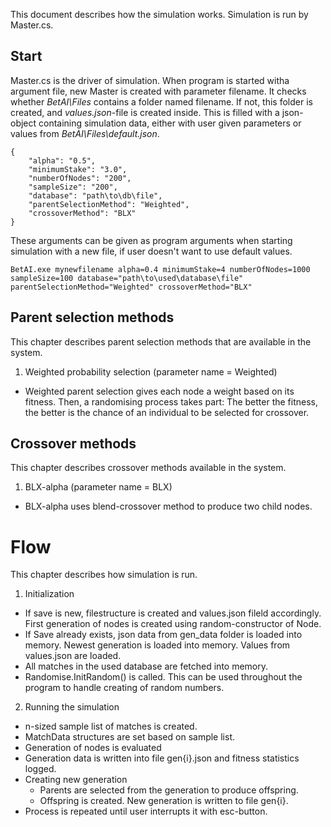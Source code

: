 This document describes how the simulation works.
Simulation is run by Master.cs. 

## Start

Master.cs is the driver of simulation. When program is started witha argument file,
new Master is created with parameter filename. It checks whether *BetAI\Files* contains a
folder named filename. If not, this folder is created, and *values.json*-file is created inside.
This is filled with a json-object containing simulation data, either with user given
parameters or values from *BetAI\Files\default.json*. 

```
{
	"alpha": "0.5",
	"minimumStake": "3.0",
	"numberOfNodes": "200",
	"sampleSize": "200",
	"database": "path\to\db\file",
	"parentSelectionMethod": "Weighted",
	"crossoverMethod": "BLX"
}
```

These arguments can be given as program arguments when starting simulation
with a new file, if user doesn't want to use default values. 

```
BetAI.exe mynewfilename alpha=0.4 minimumStake=4 numberOfNodes=1000 sampleSize=100 database="path\to\used\database\file" parentSelectionMethod="Weighted" crossoverMethod="BLX"
```

## Parent selection methods
This chapter describes parent selection methods that are available in the system. 
1. Weighted probability selection (parameter name = Weighted)
- Weighted parent selection gives each node a weight based on its fitness. 
Then, a randomising process takes part: The better the fitness, the better is the chance
of an individual to be selected for crossover.

## Crossover methods
This chapter describes crossover methods available in the system.
1. BLX-alpha (parameter name = BLX)
- BLX-alpha uses blend-crossover method to produce two child nodes. 

# Flow
This chapter describes how simulation is run.

1. Initialization
- If save is new, filestructure is created and values.json fileld accordingly. First
generation of nodes is created using random-constructor of Node.
- If Save already exists, json data from gen_data folder is loaded into memory. Newest generation 
is loaded into memory. Values from values.json are loaded.
- All matches in the used database are fetched into memory.
- Randomise.InitRandom() is called. This can be used throughout the program to handle creating of random numbers.

2. Running the simulation
- n-sized sample list of matches is created.
- MatchData structures are set based on sample list.
- Generation of nodes is evaluated
- Generation data is written into file gen{i}.json and fitness statistics logged.
- Creating new generation
	- Parents are selected from the generation to produce offspring.
	- Offspring is created. New generation is written to file gen{i}.
- Process is repeated until user interrupts it with esc-button.
